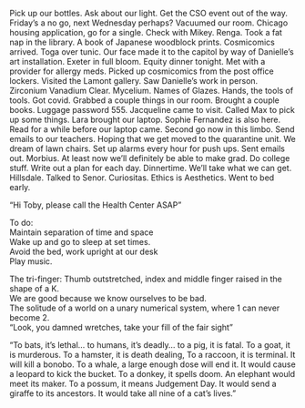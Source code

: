 Pick up our bottles. Ask about our light. Get the CSO event out of the way. Friday’s a no go, next Wednesday perhaps? Vacuumed our room. Chicago housing application, go for a single. Check with Mikey. Renga. Took a fat nap in the library. A book of Japanese woodblock prints. Cosmicomics arrived. Toga over tunic. Our face made it to the capitol by way of Danielle’s art installation. Exeter in full bloom. Equity dinner tonight. Met with a provider for allergy meds. Picked up cosmicomics from the post office lockers. Visited the Lamont gallery. Saw Danielle’s work in person. Zirconium Vanadium Clear. Mycelium. Names of Glazes. Hands, the tools of tools. Got covid. Grabbed a couple things in our room. Brought a couple books. Luggage password 555\. Jacqueline came to visit. Called Max to pick up some things. Lara brought our laptop. Sophie Fernandez is also here. Read for a while before our laptop came. Second go now in this limbo. Send emails to our teachers. Hoping that we get moved to the quarantine unit. We dream of lawn chairs. Set up alarms every hour for push ups. Sent emails out. Morbius. At least now we’ll definitely be able to make grad. Do college stuff. Write out a plan for each day. Dinnertime. We’ll take what we can get. Hillsdale. Talked to Senor. Curiositas. Ethics is Aesthetics. Went to bed early. 

“Hi Toby, please call the Health Center ASAP”

To do:  
Maintain separation of time and space  
Wake up and go to sleep at set times.   
Avoid the bed, work upright at our desk   
Play music.

The tri-finger: Thumb outstretched, index and middle finger raised in the shape of a K.  
We are good because we know ourselves to be bad.   
The solitude of a world on a unary numerical system, where 1 can never become 2\.  
“Look, you damned wretches, take your fill of the fair sight” 

“To bats, it’s lethal… to humans, it’s deadly… to a pig, it is fatal. To a goat, it is murderous. To a hamster, it is death dealing, To a raccoon, it is terminal. It will kill a bonobo. To a whale, a large enough dose will end it. It would cause a leopard to kick the bucket. To a donkey, it spells doom. An elephant would meet its maker. To a possum, it means Judgement Day. It would send a giraffe to its ancestors. It would take all nine of a cat’s lives.”
